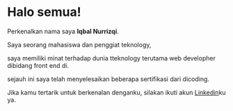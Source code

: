 
# Halo semua! 

Perkenalkan nama saya **Iqbal Nurrizqi**.<br>

Saya seorang mahasiswa dan penggiat teknology, <br>

saya memiliki minat terhadap dunia tteknology terutama web developher dibidang front end di.<br>

sejauh ini saya telah menyelesaikan beberapa sertifikasi dari dicoding.<br>

Jika kamu tertarik untuk berkenalan denganku, silakan ikuti akun [Linkedin](https://www.linkedin.com/iqbal-nurrizqi/)ku ya.
